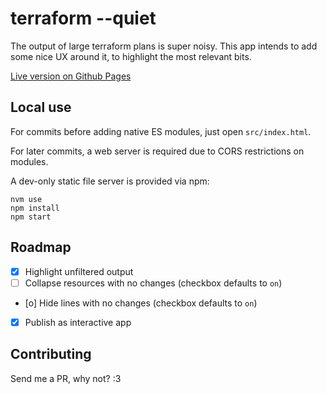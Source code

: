 # terraform --quiet

The output of large terraform plans is super noisy.
This app intends to add some nice UX around it, to highlight the most relevant bits.

[Live version on Github Pages](https://orochi-kazu.github.io/tf-quiet/src)

## Local use

For commits before adding native ES modules, just open `src/index.html`.

For later commits, a web server is required due to CORS restrictions on modules.

A dev-only static file server is provided via npm:

```
nvm use
npm install
npm start
```

## Roadmap

- [x] Highlight unfiltered output
- [ ] Collapse resources with no changes (checkbox defaults to `on`)
- [o] Hide lines with no changes (checkbox defaults to `on`)
- [x] Publish as interactive app

## Contributing

Send me a PR, why not? :3
